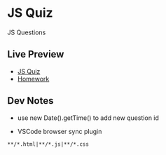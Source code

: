 # JS Quiz

JS Questions

## Live Preview

- [JS Quiz](https://nmatei.github.io/simple-quiz-app/public)
- [Homework](https://nmatei.github.io/simple-quiz-app/public/homework.html)

## Dev Notes

- use new Date().getTime() to add new question id

- VSCode browser sync plugin

```
**/*.html|**/*.js|**/*.css
```
